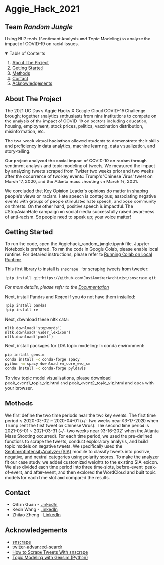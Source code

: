# Aggie_Hack_2021
## Team _Random Jungle_
Using NLP tools (Sentiment Analysis and Topic Modeling) to analyze the impact of COVID-19 on racial issues. 


<!-- TABLE OF CONTENTS -->
<details open="open">
  <summary>Table of Contents</summary>
  <ol>
    <li>
      <a href="#about-the-project">About The Project</a>
    </li>
    <li>
      <a href="#getting-started">Getting Started</a>
    </li>
    <li><a href="#methods">Methods</a></li>
    <li><a href="#contact">Contact</a></li>
    <li><a href="#acknowledgements">Acknowledgements</a></li>
  </ol>
</details>



<!-- ABOUT THE PROJECT -->
## About The Project

The 2021 UC Davis Aggie Hacks X Google Cloud COVID-19 Challenge brought together analytics enthusiasts from nine institutions to compete on the analysis of the impact of COVID-19 on sectors including education, housing, employment, stock prices, politics, vaccination distribution, misinformation, etc.

The two-week virtual hackathon allowed students to demonstrate their skills and proficiency in data analytics, machine learning, data visualization, and story-telling.

Our project analyzed the social impact of COVID-19 on racism through sentiment analysis and topic modeling of tweets. We measured the impact by analyzing tweets scraped from Twitter two weeks prior and two weeks after the occurrence of two key events: Trump's 'Chinese Virus' tweet on March 17, 2020, and the Atlanta mass shooting on March 16, 2021.

We concluded that Key Opinion Leader's opinions do matter in shaping people's views on racism. Hate speech is contagious; associating negative events with groups of people stimulates hate speech, and pose community on threats. On the other hand, positive speech is impactful. The #StopAsianHate campaign on social media successfully raised awareness of anti-racism. So people need to speak up; your voice matter!



<!-- GETTING STARTED -->
## Getting Started
To run the code, open the Aggiehack_random_jungle.ipynb file. Jupyter Notebook is preferred.
To run the code in Google Colab, please enable local runtime. 
For detailed instructions, please refer to [Running Colab on Local Runtime](https://research.google.com/colaboratory/local-runtimes.html)

This first library to install is ```snscrape ``` for scraping tweets from tweeter:
  ```sh
  !pip install git+https://github.com/JustAnotherArchivist/snscrape.git
  ```
_For more details, please refer to the [Documentation](https://github.com/JustAnotherArchivist/snscrape)_

Next, install Pandas and Regex if you do not have them installed:
  ```sh
  !pip install pandas
  !pip install re
  ```
Next, download these nltk data:
  ```
  nltk.download('stopwords')
  nltk.download('vader_lexicon')
  nltk.download('punkt')
  ```
Next, install packages for LDA topic modeling:
In conda environment:
  ```sh
  pip install gensim
  conda install -c conda-forge spacy
  python -m spacy download en_core_web_sm 
  conda install -c conda-forge pyldavis
  ```
To view topic model visualizations, please download peak_event1_topic_viz.html and peak_event2_topic_viz.html and open with your browser. 

<!-- Methods -->
## Methods

We first define the two time periods near the two key events. The first time period is 2020-03-02 ~ 2020-04-01 (+/- two weeks near 03-17-2020 when Trump sent the first tweet on Chinese Virus). The second time period is 2021-03-01 ~ 2021-03-31 (+/- two weeks near 03-16-2021 when the Atlanta Mass Shooting occurred). For each time period, we used the pre-defined functions to scrape the tweets, conduct exploratory analysis, and build topic models on negative tweets. We specifically used the [SentimentIntensityAnalyzer (SIA)](https://www.nltk.org/api/nltk.sentiment.html) module to classify tweets into positive, negative, and neutral categories using polarity scores. To make the analyzer fit our case study, we added customized weights to the existing SIA lexicon. We also divided each time period into three time-slots, before-event, peak-of-event, and after-event, and then explored the WordCloud and built topic models for each time slot and compared the results.

  
<!-- CONTACT -->
## Contact

* Qihan Guan - [LinkedIn](https://www.linkedin.com/in/qihan-guan/) 
* Kexin Wang - [LinkedIn](linkedin.com/in/kexin-w) 
* Zhitao Zheng - [LinkedIn](https://www.linkedin.com/in/zhitao-zheng/) 


<!-- ACKNOWLEDGEMENTS -->
## Acknowledgements
* [snscrape](https://github.com/JustAnotherArchivist/snscrape)
* [twitter-advanced-search](https://github.com/igorbrigadir/twitter-advanced-search)
* [How to Scrape Tweets With snscrape](https://betterprogramming.pub/how-to-scrape-tweets-with-snscrape-90124ed006af)
* [Topic Modeling with Gensim (Python)](https://www.machinelearningplus.com/nlp/topic-modeling-gensim-python/)
